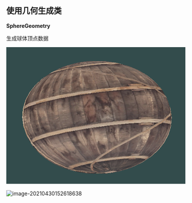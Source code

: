 ## 使用几何生成类

**SphereGeometry**

生成球体顶点数据

![image-20210430152455507](images/image-20210430152455507-1619767511409.png)

![image-20210430152618638](../../../babylonjs-test/doc/zh/images/image-20210430152618638.png)